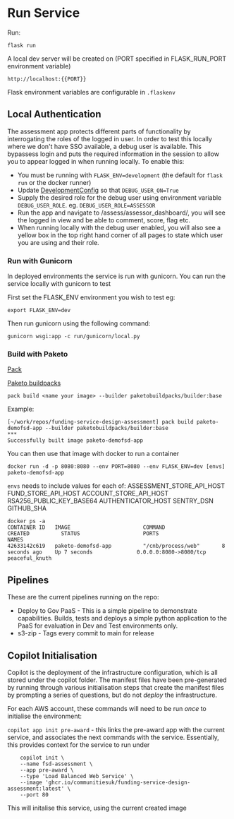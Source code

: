 # Run Service

Run:

    flask run

A local dev server will be created on (PORT specified in FLASK_RUN_PORT environment variable)

    http://localhost:{{PORT}}

Flask environment variables are configurable in `.flaskenv`

## Local Authentication
The assessment app protects different parts of functionality by interrogating the roles of the logged in user. In order to test this locally where we don't have SSO available, a debug user is available. This bypassess login and puts the required information in the session to allow you to appear logged in when running locally. To enable this:
* You must be running with `FLASK_ENV=development` (the default for `flask run` or the docker runner)
* Update [DevelopmentConfig](../config/envs/development.py) so that `DEBUG_USER_ON=True`
* Supply the desired role for the debug user using environment variable `DEBUG_USER_ROLE`. eg. `DEBUG_USER_ROLE=ASSESSOR`
* Run the app and navigate to /assess/assessor_dashboard/, you will see the logged in view and be able to comment, score, flag etc.
* When running locally with the debug user enabled, you will also see a yellow box in the top right hand corner of all pages to state which user you are using and their role.

### Run with Gunicorn

In deployed environments the service is run with gunicorn. You can run the service locally with gunicorn to test

First set the FLASK_ENV environment you wish to test eg:

    export FLASK_ENV=dev

Then run gunicorn using the following command:

    gunicorn wsgi:app -c run/gunicorn/local.py

### Build with Paketo

[Pack](https://buildpacks.io/docs/tools/pack/cli/pack_build/)

[Paketo buildpacks](https://paketo.io/)

```pack build <name your image> --builder paketobuildpacks/builder:base```

Example:

```
[~/work/repos/funding-service-design-assessment] pack build paketo-demofsd-app --builder paketobuildpacks/builder:base
***
Successfully built image paketo-demofsd-app
```

You can then use that image with docker to run a container

```
docker run -d -p 8080:8080 --env PORT=8080 --env FLASK_ENV=dev [envs] paketo-demofsd-app
```

`envs` needs to include values for each of:
ASSESSMENT_STORE_API_HOST
FUND_STORE_API_HOST
ACCOUNT_STORE_API_HOST
RSA256_PUBLIC_KEY_BASE64
AUTHENTICATOR_HOST
SENTRY_DSN
GITHUB_SHA

```
docker ps -a
CONTAINER ID   IMAGE                       COMMAND                  CREATED          STATUS                    PORTS                    NAMES
42633142c619   paketo-demofsd-app          "/cnb/process/web"       8 seconds ago    Up 7 seconds              0.0.0.0:8080->8080/tcp   peaceful_knuth
```

## Pipelines

These are the current pipelines running on the repo:

* Deploy to Gov PaaS - This is a simple pipeline to demonstrate capabilities.  Builds, tests and deploys a simple python application to the PaaS for evaluation in Dev and Test environments only.
* s3-zip - Tags every commit to main for release

## Copilot Initialisation

Copilot is the deployment of the infrastructure configuration, which is all stored under the copilot folder. The manifest files have been pre-generated by running through various initialisation steps that create the manifest files by prompting a series of questions, but do not _deploy_ the infrastructure.

For each AWS account, these commands will need to be run _once_ to initialise the environment:

`copilot app init pre-award` - this links the pre-award app with the current service, and associates the next commands with the service. Essentially, this provides context for the service to run under

```
    copilot init \
    --name fsd-assessment \
    --app pre-award \
    --type 'Load Balanced Web Service' \
    --image 'ghcr.io/communitiesuk/funding-service-design-assessment:latest' \
    --port 80
```

This will initalise this service, using the current created image
